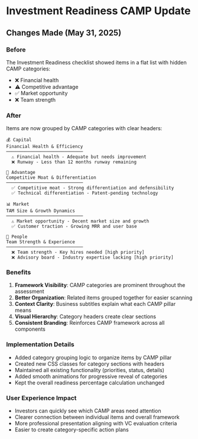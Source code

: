 # Investment Readiness CAMP Update

## Changes Made (May 31, 2025)

### Before
The Investment Readiness checklist showed items in a flat list with hidden CAMP categories:
- ❌ Financial health
- ⚠️ Competitive advantage
- ✅ Market opportunity
- ❌ Team strength

### After
Items are now grouped by CAMP categories with clear headers:

```
💰 Capital
Financial Health & Efficiency
─────────────────────────────
  ⚠️ Financial health - Adequate but needs improvement
  ❌ Runway - Less than 12 months runway remaining

🚀 Advantage  
Competitive Moat & Differentiation
─────────────────────────────
  ✅ Competitive moat - Strong differentiation and defensibility
  ✅ Technical differentiation - Patent-pending technology

📊 Market
TAM Size & Growth Dynamics
─────────────────────────────
  ⚠️ Market opportunity - Decent market size and growth
  ✅ Customer traction - Growing MRR and user base

👥 People
Team Strength & Experience  
─────────────────────────────
  ❌ Team strength - Key hires needed [high priority]
  ❌ Advisory board - Industry expertise lacking [high priority]
```

### Benefits

1. **Framework Visibility**: CAMP categories are prominent throughout the assessment
2. **Better Organization**: Related items grouped together for easier scanning
3. **Context Clarity**: Business subtitles explain what each CAMP pillar means
4. **Visual Hierarchy**: Category headers create clear sections
5. **Consistent Branding**: Reinforces CAMP framework across all components

### Implementation Details

- Added category grouping logic to organize items by CAMP pillar
- Created new CSS classes for category sections with headers
- Maintained all existing functionality (priorities, status, details)
- Added smooth animations for progressive reveal of categories
- Kept the overall readiness percentage calculation unchanged

### User Experience Impact

- Investors can quickly see which CAMP areas need attention
- Clearer connection between individual items and overall framework
- More professional presentation aligning with VC evaluation criteria
- Easier to create category-specific action plans